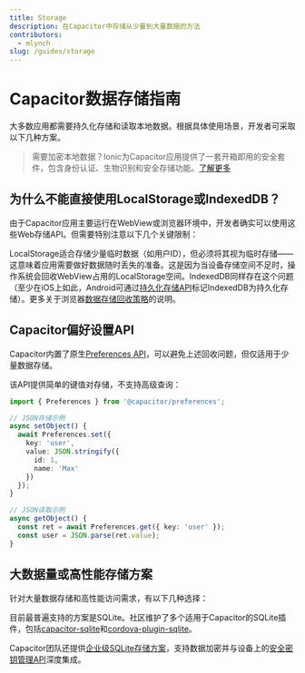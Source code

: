 ```yaml
---
title: Storage
description: 在Capacitor中存储从少量到大量数据的方法
contributors:
  - mlynch
slug: /guides/storage
---
```


# Capacitor数据存储指南

大多数应用都需要持久化存储和读取本地数据。根据具体使用场景，开发者可采取以下几种方案。

> 需要加密本地数据？Ionic为Capacitor应用提供了一套开箱即用的安全套件，包含身份认证、生物识别和安全存储功能。[了解更多](https://ionic.io/secure)

## 为什么不能直接使用LocalStorage或IndexedDB？

由于Capacitor应用主要运行在WebView或浏览器环境中，开发者确实可以使用这些Web存储API。但需要特别注意以下几个关键限制：

LocalStorage适合存储少量临时数据（如用户ID），但必须将其视为临时存储——这意味着应用需要做好数据随时丢失的准备。这是因为当设备存储空间不足时，操作系统会回收WebView占用的LocalStorage空间。IndexedDB同样存在这个问题（至少在iOS上如此，Android可通过[持久化存储API](https://web.dev/persistent-storage/)标记IndexedDB为持久化存储）。更多关于浏览器[数据存储回收策略](https://developer.mozilla.org/en-US/docs/Web/API/IndexedDB_API/Browser_storage_limits_and_eviction_criteria)的说明。

## Capacitor偏好设置API

Capacitor内置了原生[Preferences API](/apis/preferences.md)，可以避免上述回收问题，但仅适用于少量数据存储。

该API提供简单的键值对存储，不支持高级查询：

```typescript
import { Preferences } from '@capacitor/preferences';

// JSON存储示例
async setObject() {
  await Preferences.set({
    key: 'user',
    value: JSON.stringify({
      id: 1,
      name: 'Max'
    })
  });
}

// JSON读取示例
async getObject() {
  const ret = await Preferences.get({ key: 'user' });
  const user = JSON.parse(ret.value);
}
```

## 大数据量或高性能存储方案

针对大量数据存储和高性能访问需求，有以下几种选择：

目前最普遍支持的方案是SQLite。社区维护了多个适用于Capacitor的SQLite插件，包括[capacitor-sqlite](https://github.com/jepiqueau/capacitor-sqlite)和[cordova-plugin-sqlite](https://github.com/xpbrew/cordova-sqlite-storage)。

Capacitor团队还提供[企业级SQLite存储方案](https://ionicframework.com/enterprise/offline-storage)，支持数据加密并与设备上的[安全密钥管理API](https://ionicframework.com/enterprise/identity-vault)深度集成。